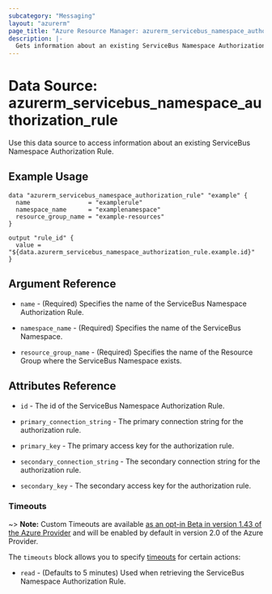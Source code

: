 ```yaml
---
subcategory: "Messaging"
layout: "azurerm"
page_title: "Azure Resource Manager: azurerm_servicebus_namespace_authorization_rule"
description: |-
  Gets information about an existing ServiceBus Namespace Authorization Rule.
---
```


# Data Source: azurerm_servicebus_namespace_authorization_rule

Use this data source to access information about an existing ServiceBus Namespace Authorization Rule.

## Example Usage

```hcl
data "azurerm_servicebus_namespace_authorization_rule" "example" {
  name                = "examplerule"
  namespace_name      = "examplenamespace"
  resource_group_name = "example-resources"
}

output "rule_id" {
  value = "${data.azurerm_servicebus_namespace_authorization_rule.example.id}"
}
```

## Argument Reference

* `name` - (Required) Specifies the name of the ServiceBus Namespace Authorization Rule.

* `namespace_name` - (Required) Specifies the name of the ServiceBus Namespace.

* `resource_group_name` - (Required) Specifies the name of the Resource Group where the ServiceBus Namespace exists.

## Attributes Reference

* `id` - The id of the ServiceBus Namespace Authorization Rule.

* `primary_connection_string` - The primary connection string for the authorization rule.
    
* `primary_key` - The primary access key for the authorization rule.

* `secondary_connection_string` - The secondary connection string for the authorization rule.

* `secondary_key` - The secondary access key for the authorization rule.

### Timeouts

~> **Note:** Custom Timeouts are available [as an opt-in Beta in version 1.43 of the Azure Provider](/docs/providers/azurerm/guides/2.0-beta.html) and will be enabled by default in version 2.0 of the Azure Provider.

The `timeouts` block allows you to specify [timeouts](https://www.terraform.io/docs/configuration/resources.html#timeouts) for certain actions:

* `read` - (Defaults to 5 minutes) Used when retrieving the ServiceBus Namespace Authorization Rule.
